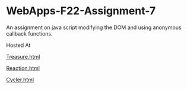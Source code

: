 # WebApps-F22-Assignment-7
An assignment on java script modifying the DOM and using anonymous callback functions.

Hosted At 

[Treasure.html]( https://44-563-web-apps-f22.github.io/44563-webapps-assignment-7-ravitejagurram12/treasure.html) 

[Reaction.html]( https://44-563-web-apps-f22.github.io/44563-webapps-assignment-7-ravitejagurram12/reaction.html) 

[Cycler.html]( https://44-563-web-apps-f22.github.io/44563-webapps-assignment-7-ravitejagurram12/cycler.html)
